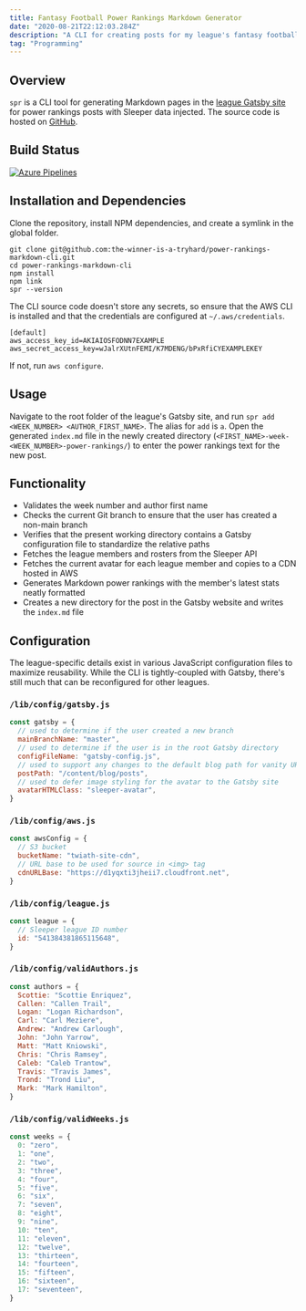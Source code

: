 ```yaml
---
title: Fantasy Football Power Rankings Markdown Generator
date: "2020-08-21T22:12:03.284Z"
description: "A CLI for creating posts for my league's fantasy football site."
tag: "Programming"
---
```


## Overview

`spr` is a CLI tool for generating Markdown pages in the [league Gatsby site](https://www.thewinnerisatryhard.org) for power rankings posts with Sleeper data injected. The source code is hosted on [GitHub](https://github.com/the-winner-is-a-tryhard/power-rankings-markdown-cli).

## Build Status

[![Azure Pipelines](https://dev.azure.com/scottenriquez/Sleeper%20Power%20Rankings%20Markdown%20CLI/_apis/build/status/the-winner-is-a-tryhard.power-rankings-markdown-cli?branchName=master)](https://dev.azure.com/scottenriquez/Sleeper%20Power%20Rankings%20Markdown%20CLI/_build/latest?definitionId=5&branchName=master)

## Installation and Dependencies

Clone the repository, install NPM dependencies, and create a symlink in the global folder.

```shell
git clone git@github.com:the-winner-is-a-tryhard/power-rankings-markdown-cli.git
cd power-rankings-markdown-cli
npm install
npm link
spr --version
```

The CLI source code doesn't store any secrets, so ensure that the AWS CLI is installed and that the credentials are configured at `~/.aws/credentials`.

```shell
[default]
aws_access_key_id=AKIAIOSFODNN7EXAMPLE
aws_secret_access_key=wJalrXUtnFEMI/K7MDENG/bPxRfiCYEXAMPLEKEY
```

If not, run `aws configure`.

## Usage

Navigate to the root folder of the league's Gatsby site, and run `spr add <WEEK_NUMBER> <AUTHOR_FIRST_NAME>`. The alias for `add` is `a`. Open the generated `index.md` file in the newly created directory (`<FIRST_NAME>-week-<WEEK_NUMBER>-power-rankings/`) to enter the power rankings text for the new post.

## Functionality

- Validates the week number and author first name
- Checks the current Git branch to ensure that the user has created a non-main branch
- Verifies that the present working directory contains a Gatsby configuration file to standardize the relative paths
- Fetches the league members and rosters from the Sleeper API
- Fetches the current avatar for each league member and copies to a CDN hosted in AWS
- Generates Markdown power rankings with the member's latest stats neatly formatted
- Creates a new directory for the post in the Gatsby website and writes the `index.md` file

## Configuration

The league-specific details exist in various JavaScript configuration files to maximize reusability. While the CLI is tightly-coupled with Gatsby, there's still much that can be reconfigured for other leagues.

### `/lib/config/gatsby.js`

```javascript
const gatsby = {
  // used to determine if the user created a new branch
  mainBranchName: "master",
  // used to determine if the user is in the root Gatsby directory
  configFileName: "gatsby-config.js",
  // used to support any changes to the default blog path for vanity URLs
  postPath: "/content/blog/posts",
  // used to defer image styling for the avatar to the Gatsby site
  avatarHTMLClass: "sleeper-avatar",
}
```

### `/lib/config/aws.js`

```javascript
const awsConfig = {
  // S3 bucket
  bucketName: "twiath-site-cdn",
  // URL base to be used for source in <img> tag
  cdnURLBase: "https://d1yqxti3jheii7.cloudfront.net",
}
```

### `/lib/config/league.js`

```javascript
const league = {
  // Sleeper league ID number
  id: "541384381865115648",
}
```

### `/lib/config/validAuthors.js`

```javascript
const authors = {
  Scottie: "Scottie Enriquez",
  Callen: "Callen Trail",
  Logan: "Logan Richardson",
  Carl: "Carl Meziere",
  Andrew: "Andrew Carlough",
  John: "John Yarrow",
  Matt: "Matt Kniowski",
  Chris: "Chris Ramsey",
  Caleb: "Caleb Trantow",
  Travis: "Travis James",
  Trond: "Trond Liu",
  Mark: "Mark Hamilton",
}
```

### `/lib/config/validWeeks.js`

```javascript
const weeks = {
  0: "zero",
  1: "one",
  2: "two",
  3: "three",
  4: "four",
  5: "five",
  6: "six",
  7: "seven",
  8: "eight",
  9: "nine",
  10: "ten",
  11: "eleven",
  12: "twelve",
  13: "thirteen",
  14: "fourteen",
  15: "fifteen",
  16: "sixteen",
  17: "seventeen",
}
```
